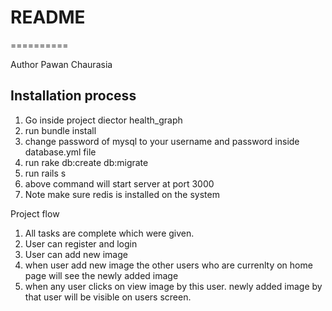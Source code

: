 # README
==========

Author 
Pawan Chaurasia


Installation process
--------------------


1. Go inside project diector health_graph
2. run bundle install
3. change password of mysql to your username and password inside database.yml file
4. run rake db:create db:migrate
5. run rails s
6. above command will start server at port 3000
7. Note make sure redis is installed on the system


Project flow
1. All tasks are complete which were given.
2. User can register and login
3. User can add new image
4. when user add new image the other users who are currenlty on home page will see the newly added image
5. when any user clicks on view image by this user. newly added image by that user will be visible on users screen.


